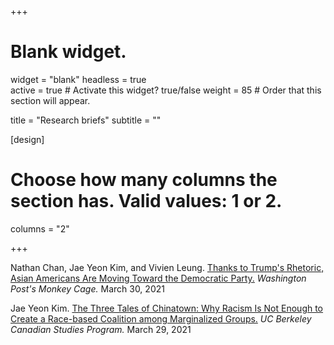 +++
# Blank widget.
widget = "blank"
headless = true  
active = true  # Activate this widget? true/false
weight = 85  # Order that this section will appear.

title = "Research briefs"
subtitle = ""

[design]
  # Choose how many columns the section has. Valid values: 1 or 2.
  columns = "2"

+++

Nathan Chan, Jae Yeon Kim, and Vivien Leung. [Thanks to Trump's Rhetoric, Asian Americans Are Moving Toward the Democratic Party.](https://www.washingtonpost.com/politics/2021/03/30/thanks-trumps-rhetoric-asian-americans-are-moving-toward-democratic-party/?utm_campaign=wp_monkeycage&utm_medium=social&utm_source=twitter&tid=sm_tw_monkeycage) *Washington Post's Monkey Cage.* March 30, 2021

Jae Yeon Kim. [The Three Tales of Chinatown: Why Racism Is Not Enough to Create a Race-based Coalition among Marginalized Groups.](https://canada.berkeley.edu/three-tales-chinatown-why-racism-not-enough-create-race-based-coalition-among-marginalized-groups) *UC Berkeley Canadian Studies Program.* March 29, 2021
